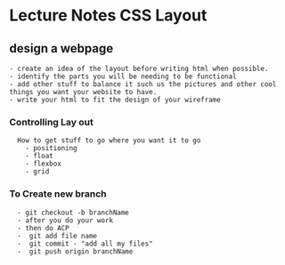 # Lecture Notes CSS Layout

  ## design a webpage
    - create an idea of the layout before writing html when possible. 
    - identify the parts you will be needing to be functional
    - add other stuff to balance it such us the pictures and other cool things you want your website to have.
    - write your html to fit the design of your wireframe

  ### Controlling Lay out
      How to get stuff to go where you want it to go
        - positioning 
        - float
        - flexbox 
        - grid 

  ### To Create new branch
      - git checkout -b branchName
      - after you do your work
      - then do ACP 
      -  git add file name
      -  git commit - "add all my files"
      -  git push origin branchName